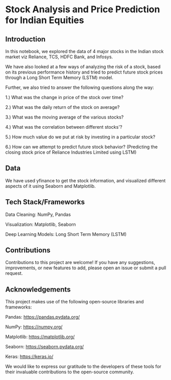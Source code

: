 # Stock Analysis and Price Prediction for Indian Equities

## Introduction
In this notebook, we explored the data of 4 major stocks in the Indian stock market viz Reliance, TCS, HDFC Bank, and Infosys.

We have also looked at a few ways of analyzing the risk of a stock, based on its previous performance history and tried to predict future stock prices through a Long Short Term Memory (LSTM) model.

Further, we also tried to answer the following questions along the way:

1.) What was the change in price of the stock over time?

2.) What was the daily return of the stock on average?

3.) What was the moving average of the various stocks?

4.) What was the correlation between different stocks'?

5.) How much value do we put at risk by investing in a particular stock?

6.) How can we attempt to predict future stock behavior? (Predicting the closing stock price of Reliance Industries Limited using LSTM)

## Data
We have used yfinance to get the stock information, and visualized different aspects of it using Seaborn and Matplotlib.

## Tech Stack/Frameworks

Data Cleaning: NumPy, Pandas

Visualization: Matplotlib, Seaborn

Deep Learning Models: Long Short Term Memory (LSTM)

## Contributions
Contributions to this project are welcome! If you have any suggestions, improvements, or new features to add, please open an issue or submit a pull request.

## Acknowledgements
This project makes use of the following open-source libraries and frameworks:

Pandas: https://pandas.pydata.org/

NumPy: https://numpy.org/

Matplotlib: https://matplotlib.org/

Seaborn: https://seaborn.pydata.org/

Keras: https://keras.io/

We would like to express our gratitude to the developers of these tools for their invaluable contributions to the open-source community.
